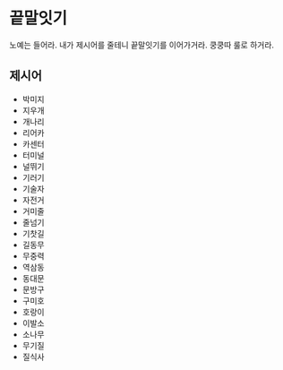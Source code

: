 # 끝말잇기

노예는 들어라. 내가 제시어를 줄테니 끝말잇기를 이어가거라.
쿵쿵따 룰로 하거라.

## 제시어

- 박미지
- 지우개
- 개나리
- 리어카
- 카센터
- 터미널
- 널뛰기
- 기러기
- 기술자
- 자전거
- 거미줄
- 줄넘기
- 기찻길
- 길동무
- 무중력
- 역삼동
- 동대문
- 문방구
- 구미호
- 호랑이
- 이발소
- 소나무
- 무기질
- 질식사